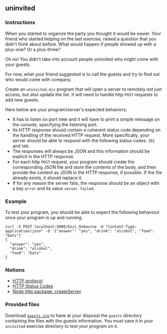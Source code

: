 ## uninvited

### Instructions

When you started to organize the party you thought it would be easier. Your friend who started helping on the last exercise, raised a question that you didn't think about before. What would happen if people showed up with a plus-one? Or a plus-three?

Oh no! You didn't take into account people uninvited who might come with your guests.

For now, what your friend suggested is to call the guests and try to find out who would come with company.

Create an `uninvited.mjs` program that will open a server to remotely not just access, but also update the list. It will need to handle http `POST` requests to add new guests.

Here below are your program/server's expected behaviors:

- It has to listen on port `5000` and it will have to print a simple message on the console, specifying the listening port.
- Its HTTP response should contain a coherent status code depending on the handling of the received HTTP request. More specifically, your server should be able to respond with the following status codes: `201` and `500`.
- The responses will always be JSON and this information should be explicit in the HTTP response.
- For each http `POST` request, your program should create the corresponding JSON file and store the contents of the body, and then provide the content as JSON in the HTTP response, if possible. If the file already exists, it should replace it.
- If for any reason the server fails, the response should be an object with a key `error` and its value `server failed`.

### Example

To test your program, you should be able to expect the following behaviour once your program is up and running.

```shell
curl -X POST localhost:5000/Ozzi_Osbourne -H "Content-Type: application/json" -d '{"answer": "yes", "drink": "alcohol", "food": "bats"}'
{
  "answer": "yes",
  "drink": "alcohol",
  "food": "bats"
}
```

### Notions

- [HTTP protocol](https://developer.mozilla.org/en-US/docs/Web/HTTP)
- [HTTP Status Codes](https://developer.mozilla.org/en-US/docs/Web/HTTP/Status)
- [Node http package: createServer](https://nodejs.org/en/knowledge/HTTP/servers/how-to-create-a-HTTP-server/)

### Provided files

Download [`guests.zip`](https://assets.01-edu.org/tell-me-how-many/guests.zip) to have at your disposal the `guests` directory containing the files with the guests information. You must save it in your `uninvited` exercise directory to test your program on it.
